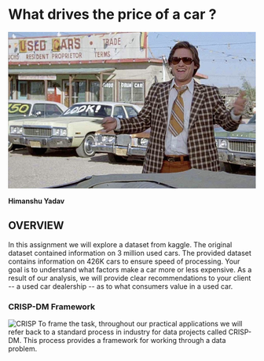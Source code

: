 # What drives the price of a car ?
![CARS](images/kurt.jpeg)

**Himanshu Yadav**


## **OVERVIEW**

In this assignment we will explore a dataset from kaggle. The original dataset contained information on 3 million used cars. The provided dataset contains information on 426K cars to ensure speed of processing.  Your goal is to understand what factors make a car more or less expensive.  As a result of our analysis, we will provide clear recommendations to your client -- a used car dealership -- as to what consumers value in a used car.

### CRISP-DM Framework

![CRISP](images/crisp.jpeg)
To frame the task, throughout our practical applications we will refer back to a standard process in industry for data projects called CRISP-DM. This process provides a framework for working through a data problem.

